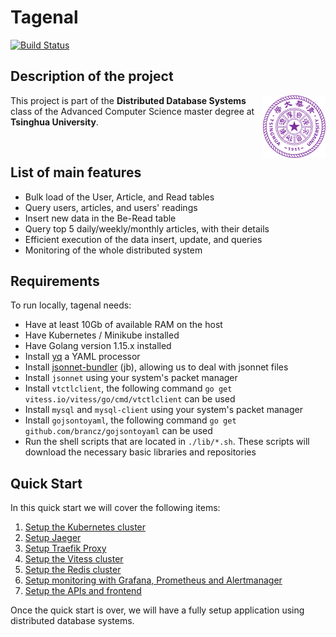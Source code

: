 # Tagenal

[![Build Status](https://travis-ci.com/frouioui/tagenal.svg?token=XhmJBhJBxshbY6hsWepE&branch=master)](https://travis-ci.com/frouioui/tagenal)

## Description of the project
<img align="right" width="100" height="100" src="./Tsinghua_University_Logo.png">

This project is part of the **Distributed Database Systems** class of the Advanced Computer Science master degree at **Tsinghua University**.

<br>

## List of main features

- Bulk load of the User, Article, and Read tables
- Query users, articles, and users' readings
- Insert new data in the Be-Read table
- Query top 5 daily/weekly/monthly articles, with their details
- Efficient execution of the data insert, update, and queries
- Monitoring of the whole distributed system

## Requirements
To run locally, tagenal needs:

- Have at least 10Gb of available RAM on the host
- Have Kubernetes / Minikube installed
- Have Golang version 1.15.x installed
- Install [yq](https://github.com/mikefarah/yq) a YAML processor
- Install [jsonnet-bundler](https://github.com/jsonnet-bundler/jsonnet-bundler) (jb), allowing us to deal with jsonnet files
- Install `jsonnet` using your system's packet manager
- Install `vtctlclient`, the following command `go get vitess.io/vitess/go/cmd/vtctlclient` can be used
- Install `mysql` and `mysql-client` using your system's packet manager
- Install `gojsontoyaml`, the following command `go get github.com/brancz/gojsontoyaml` can be used
- Run the shell scripts that are located in `./lib/*.sh`. These scripts will download the necessary basic libraries and repositories

## Quick Start

In this quick start we will cover the following items:

1. [Setup the Kubernetes cluster](./setup-minikube.md)
1. [Setup Jaeger](./setup-jaeger.md)
1. [Setup Traefik Proxy](./setup-traefik.md)
1. [Setup the Vitess cluster](./setup-vitess.md)
1. [Setup the Redis cluster](./setup-redis.md)
1. [Setup monitoring with Grafana, Prometheus and Alertmanager](./setup-monitoring.md)
1. [Setup the APIs and frontend](./setup-api-frontend.md)

Once the quick start is over, we will have a fully setup application using distributed database systems.